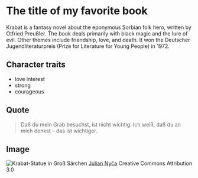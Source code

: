 # The title of my favorite book
Krabat is a fantasy novel about the eponymous Sorbian folk hero, written by Otfried Preußler. The book deals primarily with black magic and the lure of evil. Other themes include friendship, love, and death. It won the Deutscher Jugendliteraturpreis (Prize for Literature for Young People) in 1972.
## Character traits
* love interest
* strong
* courageous
## Quote
>Daß du mein Grab besuchst, ist nicht wichtig. Ich weiß, daß du an mich denkst – das ist wichtiger.
## Image
![Krabat-Statue in Groß Särchen](https://upload.wikimedia.org/wikipedia/commons/f/f4/Krabat_statue_Gro%C3%9F_Saerchen.JPG)
[Julian Nyča](https://commons.wikimedia.org/wiki/User:J_budissin)
Creative Commons Attribution 3.0
